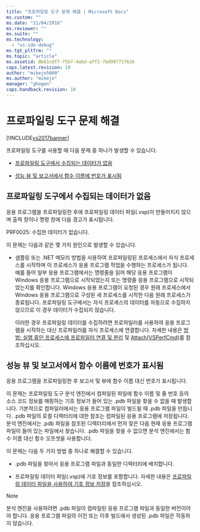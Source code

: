 ```yaml
---
title: "프로파일링 도구 문제 해결 | Microsoft Docs"
ms.custom: ""
ms.date: "11/04/2016"
ms.reviewer: ""
ms.suite: ""
ms.technology: 
  - "vs-ide-debug"
ms.tgt_pltfrm: ""
ms.topic: "article"
ms.assetid: 0b61cdf7-75b7-4abd-aff2-7bd997717626
caps.latest.revision: 10
author: "mikejo5000"
ms.author: "mikejo"
manager: "ghogen"
caps.handback.revision: 10
---
```

# 프로파일링 도구 문제 해결
[!INCLUDE[vs2017banner](../code-quality/includes/vs2017banner.md)]

프로파일링 도구를 사용할 때 다음 문제 중 하나가 발생할 수 있습니다.  
  
-   [프로파일링 도구에서 수집되는 데이터가 없음](#NoDataCollected)  
  
-   [성능 뷰 및 보고서에서 함수 이름에 번호가 표시됨](#NoSymbols)  
  
##  <a name="NoDataCollected"></a> 프로파일링 도구에서 수집되는 데이터가 없음  
 응용 프로그램을 프로파일링한 후에 프로파일링 데이터 파일\(.vsp\)이 만들어지지 않으며 출력 창이나 명령 창에 다음 경고가 표시됩니다.  
  
 PRF0025: 수집한 데이터가 없습니다.  
  
 이 문제는 다음과 같은 몇 가지 원인으로 발생할 수 있습니다.  
  
-   샘플링 또는 .NET 메모리 방법을 사용하여 프로파일링된 프로세스에서 자식 프로세스를 시작하며 이 프로세스가 응용 프로그램 작업을 수행하는 프로세스가 됩니다.  예를 들어 일부 응용 프로그램에서는 명령줄을 읽어 해당 응용 프로그램이 Windows 응용 프로그램으로 시작되었는지 또는 명령줄 응용 프로그램으로 시작되었는지를 확인합니다.  Windows 응용 프로그램이 요청된 경우 원래 프로세스에서 Windows 응용 프로그램으로 구성된 새 프로세스를 시작한 다음 원래 프로세스가 종료됩니다.  프로파일링 도구에서는 자식 프로세스의 데이터를 자동으로 수집하지 않으므로 이 경우 데이터가 수집되지 않습니다.  
  
     이러한 경우 프로파일링 데이터를 수집하려면 프로파일러를 사용하여 응용 프로그램을 시작하는 대신 프로파일러를 자식 프로세스에 연결합니다.  자세한 내용은 [방법: 실행 중인 프로세스에 프로파일러 연결 및 분리](../profiling/how-to-attach-and-detach-performance-tools-to-running-processes.md) 및 [Attach\(VSPerfCmd\)](../profiling/attach.md)를 참조하십시오.  
  
##  <a name="NoSymbols"></a> 성능 뷰 및 보고서에서 함수 이름에 번호가 표시됨  
 응용 프로그램을 프로파일링한 후 보고서 및 뷰에 함수 이름 대신 번호가 표시됩니다.  
  
 이 문제는 프로파일링 도구 분석 엔진에서 컴파일된 파일에 함수 이름 및 줄 번호 등의 소스 코드 정보를 매핑하는 기호 정보가 들어 있는 .pdb 파일을 찾을 수 없을 때 발생합니다.  기본적으로 컴파일러에서는 응용 프로그램 파일이 빌드될 때 .pdb 파일을 만듭니다.  .pdb 파일의 로컬 디렉터리에 대한 참조는 컴파일된 응용 프로그램에 저장됩니다.  분석 엔진에서는 .pdb 파일을 참조된 디렉터리에서 먼저 찾은 다음 현재 응용 프로그램 파일이 들어 있는 파일에서 찾습니다.  .pdb 파일을 찾을 수 없으면 분석 엔진에서는 함수 이름 대신 함수 오프셋을 사용합니다.  
  
 이 문제는 다음 두 가지 방법 중 하나로 해결할 수 있습니다.  
  
-   .pdb 파일을 찾아서 응용 프로그램 파일과 동일한 디렉터리에 배치합니다.  
  
-   프로파일링 데이터 파일\(.vsp\)에 기호 정보를 포함합니다.  자세한 내용은 [프로파일링 데이터 파일을 사용하여 기호 정보 저장](../profiling/saving-symbol-information-with-performance-data-files.md)을 참조하십시오.  
  
> [!NOTE]
>  분석 엔진을 사용하려면 .pdb 파일이 컴파일된 응용 프로그램 파일과 동일한 버전이어야 합니다.  응용 프로그램 파일의 이전 또는 이후 빌드에서 생성된 .pdb 파일은 작동하지 않습니다.